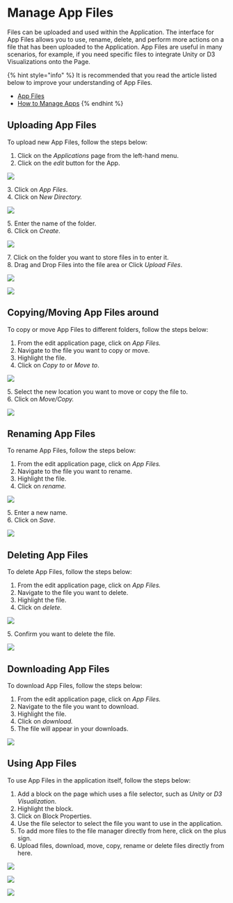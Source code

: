 # Manage App Files

Files can be uploaded and used within the Application. The interface for App Files allows you to use, rename, delete, and perform more actions on a file that has been uploaded to the Application. App Files are useful in many scenarios, for example, if you need specific files to integrate Unity or D3 Visualizations onto the Page.

{% hint style="info" %}
It is recommended that you read the article listed below to improve your understanding of App Files.

* [App Files](../../concepts/application/app-files.md)
* [How to Manage Apps](manage-apps.md)
{% endhint %}

## Uploading App Files

To upload new App Files, follow the steps below:

1. Click on the _Applications_ page from the left-hand menu.
2. Click on the _edit_ button for the App.

![](../../.gitbook/assets/Files_1.png)

&#x20;   3\. Click on _App Files_.\
&#x20;   4\. Click on &#x4E;_&#x65;w Directory._

![](../../.gitbook/assets/Files_2.png)

&#x20;   &#x35;_._ Enter the name of the folder.\
&#x20;   6\. Click on _Create_.

![](../../.gitbook/assets/Files_3.png)

&#x20;   7\. Click on the folder you want to store files in to enter it.\
&#x20;   8\. Drag and Drop Files into the file area or Click _Upload Files_.

![](../../.gitbook/assets/Files_4.png)

![](../../.gitbook/assets/Files_5.png)

## Copying/Moving App Files around

To copy or move App Files to different folders, follow the steps below:

1. From the edit application page, click on _App Files._
2. Navigate to the file you want to copy or move.
3. Highlight the file.
4. Click on _Copy to_ or _Move to_.

![](../../.gitbook/assets/Files_6.png)

&#x20;   5\. Select the new location you want to move or copy the file to.\
&#x20;   6\. Click on _Move/Copy._

![](../../.gitbook/assets/Files_7.png)

## Renaming App Files

To rename App Files, follow the steps below:

1. From the edit application page, click on _App Files._
2. Navigate to the file you want to rename.
3. Highlight the file.
4. Click on _rename._

![](../../.gitbook/assets/Files_8.png)

&#x20;   5\. Enter a new name.\
&#x20;   6\. Click on _Save_.

![](../../.gitbook/assets/Files_9.png)

## Deleting App Files

To delete App Files, follow the steps below:

1. From the edit application page, click on _App Files._
2. Navigate to the file you want to delete.
3. Highlight the file.
4. Click on _delete._

![](../../.gitbook/assets/Files_10.png)

&#x20;   5\. Confirm you want to delete the file.

![](../../.gitbook/assets/Files_11.png)

## Downloading App Files

To download App Files, follow the steps below:

1. From the edit application page, click on _App Files._
2. Navigate to the file you want to download.
3. Highlight the file.
4. Click on _download._
5. The file will appear in your downloads.

![](../../.gitbook/assets/Files_12.png)

## Using App Files

To use App Files in the application itself, follow the steps below:

1. Add a block on the page which uses a file selector, such as _Unity_ or _D3 Visualization_.
2. Highlight the block.
3. Click on Block Properties.
4. Use the file selector to select the file you want to use in the application.
5. To add more files to the file manager directly from here, click on the plus sign.
6. Upload files, download, move, copy, rename or delete files directly from here.

![](../../.gitbook/assets/Files_13.png)

![](../../.gitbook/assets/Files_14.png)

![](../../.gitbook/assets/Files_15.png)

